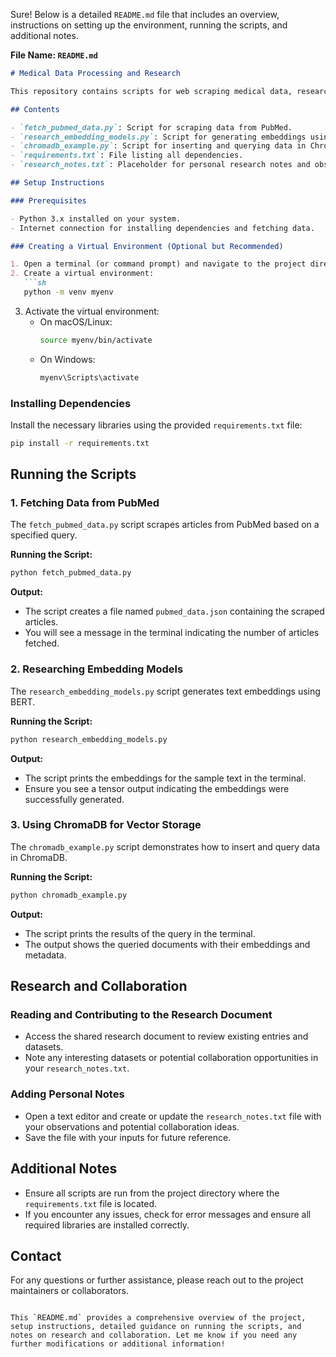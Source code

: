 Sure! Below is a detailed `README.md` file that includes an overview, instructions on setting up the environment, running the scripts, and additional notes.

**File Name: `README.md`**

```markdown
# Medical Data Processing and Research

This repository contains scripts for web scraping medical data, researching embedding models, and using a vector database for storing and querying embeddings. The primary focus is on utilizing PubMed and Cochrane as data sources and ChromaDB as the vector database.

## Contents

- `fetch_pubmed_data.py`: Script for scraping data from PubMed.
- `research_embedding_models.py`: Script for generating embeddings using BERT.
- `chromadb_example.py`: Script for inserting and querying data in ChromaDB.
- `requirements.txt`: File listing all dependencies.
- `research_notes.txt`: Placeholder for personal research notes and observations.

## Setup Instructions

### Prerequisites

- Python 3.x installed on your system.
- Internet connection for installing dependencies and fetching data.

### Creating a Virtual Environment (Optional but Recommended)

1. Open a terminal (or command prompt) and navigate to the project directory.
2. Create a virtual environment:
   ```sh
   python -m venv myenv
   ```
3. Activate the virtual environment:
   - On macOS/Linux:
     ```sh
     source myenv/bin/activate
     ```
   - On Windows:
     ```sh
     myenv\Scripts\activate
     ```

### Installing Dependencies

Install the necessary libraries using the provided `requirements.txt` file:

```sh
pip install -r requirements.txt
```

## Running the Scripts

### 1. Fetching Data from PubMed

The `fetch_pubmed_data.py` script scrapes articles from PubMed based on a specified query.

**Running the Script:**

```sh
python fetch_pubmed_data.py
```

**Output:**

- The script creates a file named `pubmed_data.json` containing the scraped articles.
- You will see a message in the terminal indicating the number of articles fetched.

### 2. Researching Embedding Models

The `research_embedding_models.py` script generates text embeddings using BERT.

**Running the Script:**

```sh
python research_embedding_models.py
```

**Output:**

- The script prints the embeddings for the sample text in the terminal.
- Ensure you see a tensor output indicating the embeddings were successfully generated.

### 3. Using ChromaDB for Vector Storage

The `chromadb_example.py` script demonstrates how to insert and query data in ChromaDB.

**Running the Script:**

```sh
python chromadb_example.py
```

**Output:**

- The script prints the results of the query in the terminal.
- The output shows the queried documents with their embeddings and metadata.

## Research and Collaboration

### Reading and Contributing to the Research Document

- Access the shared research document to review existing entries and datasets.
- Note any interesting datasets or potential collaboration opportunities in your `research_notes.txt`.

### Adding Personal Notes

- Open a text editor and create or update the `research_notes.txt` file with your observations and potential collaboration ideas.
- Save the file with your inputs for future reference.

## Additional Notes

- Ensure all scripts are run from the project directory where the `requirements.txt` file is located.
- If you encounter any issues, check for error messages and ensure all required libraries are installed correctly.

## Contact

For any questions or further assistance, please reach out to the project maintainers or collaborators.

```

This `README.md` provides a comprehensive overview of the project, setup instructions, detailed guidance on running the scripts, and notes on research and collaboration. Let me know if you need any further modifications or additional information!